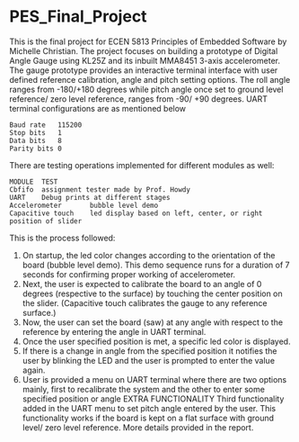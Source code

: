 # PES_Final_Project
This is the final project for ECEN 5813 Principles of Embedded Software by Michelle Christian. 
The project focuses on building a prototype of Digital Angle Gauge using KL25Z and its inbuilt MMA8451 3-axis accelerometer. The gauge prototype provides an interactive terminal interface with user defined reference calibration, angle and pitch setting options. The roll angle ranges from -180/+180 degrees while pitch angle once set to ground level reference/ zero level reference, ranges from -90/ +90 degrees.
UART terminal configurations are as mentioned below
```
Baud rate 	115200
Stop bits 	1
Data bits 	8
Parity bits	0
```
There are testing operations implemented for different modules as well:
```
MODULE	TEST
Cbfifo 	assignment tester made by Prof. Howdy
UART	Debug prints at different stages
Accelerometer		bubble level demo
Capacitive touch  	led display based on left, center, or right position of slider
```

This is the process followed:
1.	On startup, the led color changes according to the orientation of the board (bubble level demo). This demo sequence runs for a duration of 7 seconds for confirming proper working of accelerometer.
2.	Next, the user is expected to calibrate the board to an angle of 0 degrees (respective to the surface) by touching the center position on the slider. (Capacitive touch calibrates the gauge to any reference surface.)
3.	Now, the user can set the board (saw) at any angle with respect to the reference by entering the angle in UART terminal.
4.	Once the user specified position is met, a specific led color is displayed.
5.	If there is a change in angle from the specified position it notifies the user by blinking the LED and the user is prompted to enter the value again.
6.	User is provided a menu on UART terminal where there are two options mainly, first to recalibrate the system and the other to enter some specified position or angle
EXTRA FUNCTIONALITY
Third functionality added  in the UART menu to set pitch angle entered by the user. This functionality works if the board is kept on a flat surface with ground level/ zero level reference.
More details provided in the report.
